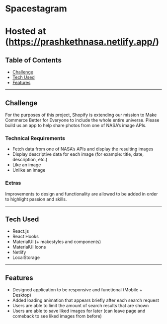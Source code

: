 # Spacestagram

# Hosted at (https://prashkethnasa.netlify.app/)

## Table of Contents

- [Challenge](#Challenge)
- [Tech Used](#Tech-Used)
- [Features](#Features)

---

## Challenge

For the purposes of this project, Shopify is extending our mission to Make Commerce Better for Everyone to include the whole entire universe. Please build us an app to help share photos from one of NASA’s image APIs.

### Technical Requirements

- Fetch data from one of NASA’s APIs and display the resulting images
- Display descriptive data for each image (for example: title, date, description, etc.)
- Like an image
- Unlike an image

### Extras

Improvements to design and functionality are allowed to be added in order to highlight passion and skills.

---

## Tech Used

- React.js
- React Hooks
- MaterialUI (+ makestyles and components)
- MaterialUI Icons
- Netlify
- LocalStorage

---

## Features

- Designed application to be responsive and functional (Mobile + Desktop)
- Added loading animation that appears briefly after each search request
- Users are able to limit the amount of search results that are shown
- Users are able to save liked images for later (can leave page and comeback to see liked images from before)
